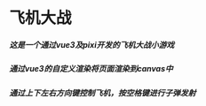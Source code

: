 # 飞机大战

##### 这是一个通过vue3及pixi开发的飞机大战小游戏

##### 通过vue3的自定义渲染将页面渲染到canvas中

##### 通过上下左右方向键控制飞机，按空格键进行子弹发射
